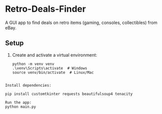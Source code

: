 # Retro-Deals-Finder

A GUI app to find deals on retro items (gaming, consoles, collectibles) from eBay.

## Setup

1. Create and activate a virtual environment:
   ```
   python -m venv venv
   .\venv\Scripts\activate  # Windows
   source venv/bin/activate  # Linux/Mac
```

Install dependencies:

pip install customtkinter requests beautifulsoup4 tenacity

Run the app:
python main.py

